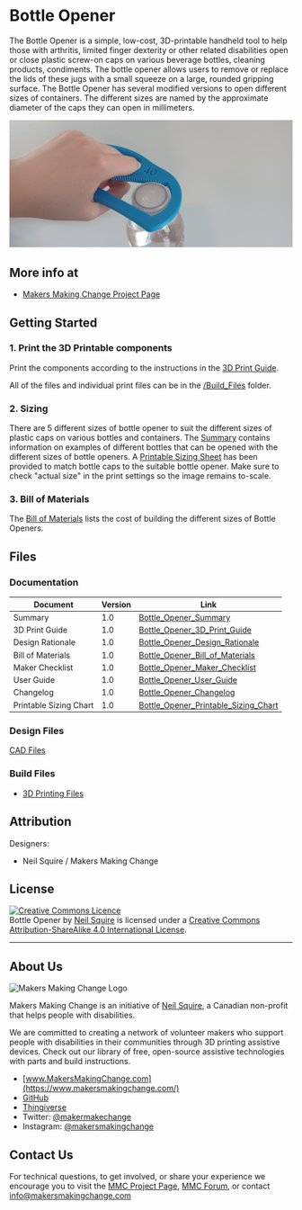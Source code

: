 # Bottle Opener
The Bottle Opener is a simple, low-cost, 3D-printable handheld tool to help those with arthritis, limited finger dexterity or other related disabilities open or close plastic screw-on caps on various beverage bottles, cleaning products, condiments. The bottle opener allows users to remove or replace the lids of these jugs with a small squeeze on a large, rounded gripping surface. The Bottle Opener has several modified versions to open different sizes of containers. The different sizes are named by the approximate diameter of the caps they can open in millimeters.

![Bottle_Opener](Photos/Bottle_Opener_40.jpg)

## More info at
- [Makers Making Change Project Page](https://makersmakingchange.com/project/bottle-opener/)


## Getting Started

### 1. Print the 3D Printable components

Print the components according to the instructions in the [3D Print Guide](/Documentation/Bottle_Opener_3D_Print_Guide_V1.0.pdf).

All of the files and individual print files can be in the [/Build_Files](/Build_Files) folder.

### 2. Sizing

There are 5 different sizes of bottle opener to suit the different sizes of plastic caps on various bottles and containers. The [Summary](/Documentation/Bottle_Opener_Summary_V1.0.pdf) contains information on examples of different bottles that can be opened with the different sizes of bottle openers. A [Printable Sizing Sheet](/Documentation/Bottle_Opener_Printable_Sizing_Chart.pdf) has been provided to match bottle caps to the suitable bottle opener. Make sure to check "actual size" in the print settings so the image remains to-scale.

### 3. Bill of Materials

The [Bill of Materials](/Documentation/Bottle_Opener_BOM_V1.0.csv) lists the cost of building the different sizes of Bottle Openers.

## Files
### Documentation
| Document              | Version | Link |
|-----------------------|---------|------|
| Summary               | 1.0     | [Bottle_Opener_Summary](/Documentation/Bottle_Opener_Summary_V1.0.pdf)     |
| 3D Print Guide        | 1.0     | [Bottle_Opener_3D_Print_Guide](/Documentation/Bottle_Opener_3D_Print_Guide_V1.0.pdf)     |
| Design Rationale      | 1.0     | [Bottle_Opener_Design_Rationale](/Documentation/Bottle_Opener_Design_Rationale_V1.0.pdf)     |
| Bill of Materials     | 1.0     | [Bottle_Opener_Bill_of_Materials](/Documentation/Bottle_Opener_BOM_V1.0.csv)     |
| Maker Checklist       | 1.0     | [Bottle_Opener_Maker_Checklist](/Documentation/Bottle_Opener_Maker_Checklist_V1.0.pdf)     |
| User Guide            | 1.0     | [Bottle_Opener_User_Guide](/Documentation/Bottle_Opener_User_Guide_V1.0.pdf)    |
| Changelog             | 1.0     | [Bottle_Opener_Changelog](/Documentation/Bottle_Opener_Changelog_V1.0.pdf)     |
| Printable Sizing Chart| 1.0     | [Bottle_Opener_Printable_Sizing_Chart](/Documentation/Bottle_Opener_Printable_Sizing_Chart.pdf)     |

### Design Files
[CAD Files](/Design_Files)

### Build Files
 - [3D Printing Files](/Build_Files)

## Attribution
Designers:
 - Neil Squire / Makers Making Change



## License
<a rel="license" href="http://creativecommons.org/licenses/by-sa/4.0/"><img alt="Creative Commons Licence" style="border-width:0" src="https://i.creativecommons.org/l/by-sa/4.0/88x31.png" /></a><br /><span xmlns:dct="http://purl.org/dc/terms/" property="dct:title">Bottle Opener</span> by <a xmlns:cc="http://creativecommons.org/ns#" href="www.makersmakingchange.com" property="cc:attributionName" rel="cc:attributionURL">Neil Squire</a> is licensed under a <a rel="license" href="http://creativecommons.org/licenses/by-sa/4.0/">Creative Commons Attribution-ShareAlike 4.0 International License</a>.


---
<!-- ABOUT MMC START -->
## About Us
<img src="https://www.makersmakingchange.com/wp-content/uploads/logo/mmc_logo.svg" width="500" alt="Makers Making Change Logo">

Makers Making Change is an initiative of [Neil Squire](https://www.neilsquire.ca/), a Canadian non-profit that helps people with disabilities.

We are committed to creating a network of volunteer makers who support people with disabilities in their communities through 3D printing assistive devices. Check out our library of free, open-source assistive technologies with parts and build instructions.

 - [www.MakersMakingChange.com](https://www.makersmakingchange.com/)
 - [GitHub](https://github.com/makersmakingchange)
 - [Thingiverse](https://www.thingiverse.com/makersmakingchange/about)
 - Twitter: [@makermakechange](https://twitter.com/makermakechange)
 - Instagram: [@makersmakingchange](https://www.instagram.com/makersmakingchange)

## Contact Us

For technical questions, to get involved, or share your experience we encourage you to visit the [MMC Project Page]( https://www.makersmakingchange.com/project), [MMC Forum](https://forum.makersmakingchange.com), or contact info@makersmakingchange.com
<!-- ABOUT MMC END -->
